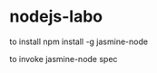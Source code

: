nodejs-labo
===============

to install
   npm install -g jasmine-node

to invoke
   jasmine-node spec
